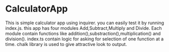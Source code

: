 # CalculatorApp

This is simple calculator app using inquirer.
you can easily test it by running index.js.
this app has four modules Add,Subtract,Multiply and Divide.
Each module contain functions like addition(),substraction(),multiplication() and division().
index.ts contain logic for asking for selection of one function at a time.
chalk library is used to give attractive look to output.
